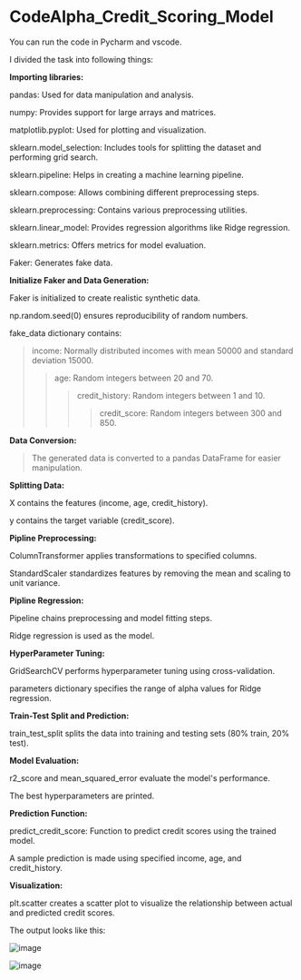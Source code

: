 # CodeAlpha_Credit_Scoring_Model

You can run the code in Pycharm and vscode.

I divided the task into following things:

**Importing libraries:**

pandas: Used for data manipulation and analysis.

numpy: Provides support for large arrays and matrices.

matplotlib.pyplot: Used for plotting and visualization.

sklearn.model_selection: Includes tools for splitting the dataset and performing grid search.

sklearn.pipeline: Helps in creating a machine learning pipeline.

sklearn.compose: Allows combining different preprocessing steps.

sklearn.preprocessing: Contains various preprocessing utilities.

sklearn.linear_model: Provides regression algorithms like Ridge regression.

sklearn.metrics: Offers metrics for model evaluation.

Faker: Generates fake data.

**Initialize Faker and Data Generation:**

Faker is initialized to create realistic synthetic data.

np.random.seed(0) ensures reproducibility of random numbers.

fake_data dictionary contains:
> income: Normally distributed incomes with mean 50000 and standard deviation 15000.
>> age: Random integers between 20 and 70.
>>> credit_history: Random integers between 1 and 10.
>>>> credit_score: Random integers between 300 and 850.

**Data Conversion:**

> The generated data is converted to a pandas DataFrame for easier manipulation.

**Splitting Data:**

X contains the features (income, age, credit_history).

y contains the target variable (credit_score).

**Pipline Preprocessing:**

ColumnTransformer applies transformations to specified columns.

StandardScaler standardizes features by removing the mean and scaling to unit variance.

**Pipline Regression:**

Pipeline chains preprocessing and model fitting steps.

Ridge regression is used as the model.

**HyperParameter Tuning:**

GridSearchCV performs hyperparameter tuning using cross-validation.

parameters dictionary specifies the range of alpha values for Ridge regression.

**Train-Test Split and Prediction:**

train_test_split splits the data into training and testing sets (80% train, 20% test).

**Model Evaluation:**

r2_score and mean_squared_error evaluate the model's performance.

The best hyperparameters are printed.

**Prediction Function:**

predict_credit_score: Function to predict credit scores using the trained model.

A sample prediction is made using specified income, age, and credit_history.

**Visualization:**  

plt.scatter creates a scatter plot to visualize the relationship between actual and predicted credit scores.

The output looks like this:

![image](https://github.com/user-attachments/assets/e36f034f-b53a-4b0f-89c8-92841a36812f)

![image](https://github.com/user-attachments/assets/29d9fe27-8538-49b4-a42d-dd0ba69376c0)
